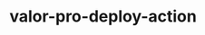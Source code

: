 # valor-pro-deploy-action














































































